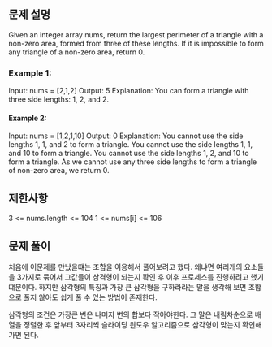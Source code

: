 ## 문제 설명

Given an integer array nums, return the largest perimeter of a triangle with a non-zero area, formed from three of these lengths. If it is impossible to form any triangle of a non-zero area, return 0.

### Example 1:

Input: nums = [2,1,2]
Output: 5
Explanation: You can form a triangle with three side lengths: 1, 2, and 2.

#### Example 2:

Input: nums = [1,2,1,10]
Output: 0
Explanation:
You cannot use the side lengths 1, 1, and 2 to form a triangle.
You cannot use the side lengths 1, 1, and 10 to form a triangle.
You cannot use the side lengths 1, 2, and 10 to form a triangle.
As we cannot use any three side lengths to form a triangle of non-zero area, we return 0.

## 제한사항

3 <= nums.length <= 104
1 <= nums[i] <= 106

## 문제 풀이

처음에 이문제를 만났을떄는 조합을 이용해서 풀어보려고 했다.
왜냐면 여러개의 요소들을 3가지로 묶어서 그값들이 삼격형이 되는지 확인 후 이후 프로세스를 진행하려고 했기 떄문이다.
하지만 삼각형의 특징과 가장 큰 삼각형을 구하라라는 말을 생각해 보면 조합으로 풀지 않아도 쉽게 풀 수 있는 방법이 존재한다.

삼각형의 조건은 가장큰 변은 나머지 변의 합보다 작아야한다. 그 말은 내림차순으로 배열을 정렬한 후 앞부터 3자리씩 슬라이딩 윈도우 알고리즘으로 삼각형이 맞는지 확인해가면
된다.
